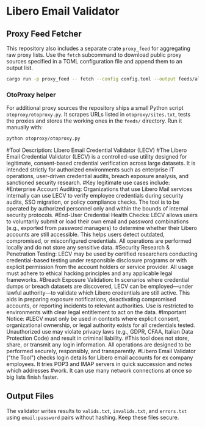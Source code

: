 # Libero Email Validator

## Proxy Feed Fetcher

This repository also includes a separate crate `proxy_feed` for aggregating raw proxy lists.
Use the `fetch` subcommand to download public proxy sources specified in a TOML configuration
file and append them to an output list.

```bash
cargo run -p proxy_feed -- fetch --config config.toml --output feeds/all_proxies.txt
```

### OtoProxy helper

For additional proxy sources the repository ships a small Python script
`otoproxy/otoproxy.py`. It scrapes URLs listed in `otoproxy/sites.txt`, tests the
proxies and stores the working ones in the `feeds/` directory. Run it manually
with:

```bash
python otoproxy/otoproxy.py
```

#Tool Description: Libero Email Credential Validator (LECV)
#The Libero Email Credential Validator (LECV) is a controlled-use utility designed for legitimate, consent-based credential verification across large datasets. It is intended strictly for authorized environments such as enterprise IT operations, user-driven credential audits, breach exposure analysis, and sanctioned security research.
#Key legitimate use cases include:
#Enterprise Account Auditing: Organizations that use Libero Mail services internally can use LECV to verify employee credentials during security audits, SSO migration, or policy compliance checks. The tool is to be operated by authorized personnel only and within the bounds of internal security protocols.
#End-User Credential Health Checks: LECV allows users to voluntarily submit or load their own email and password combinations (e.g., exported from password managers) to determine whether their Libero accounts are still accessible. This helps users detect outdated, compromised, or misconfigured credentials. All operations are performed locally and do not store any sensitive data.
#Security Research & Penetration Testing: LECV may be used by certified researchers conducting credential-based testing under responsible disclosure programs or with explicit permission from the account holders or service provider. All usage must adhere to ethical hacking principles and any applicable legal frameworks.
#Breach Exposure Validation: In scenarios where credential dumps or breach datasets are discovered, LECV can be employed—under lawful authority—to validate which Libero credentials are still active. This aids in preparing exposure notifications, deactivating compromised accounts, or reporting incidents to relevant authorities. Use is restricted to environments with clear legal entitlement to act on the data.
#Important Notice:
#LECV must only be used in contexts where explicit consent, organizational ownership, or legal authority exists for all credentials tested. Unauthorized use may violate privacy laws (e.g., GDPR, CFAA, Italian Data Protection Code) and result in criminal liability.
#This tool does not store, share, or transmit any login information. All operations are designed to be performed securely, responsibly, and transparently.
#Libero Email Validator ("the Tool") checks login details for Libero email accounts for ex company employees. It tries POP3 and IMAP servers in quick succession and notes which addresses #work. It can use many network connections at once so big lists finish faster.

## Output Files
The validator writes results to `valids.txt`, `invalids.txt`, and `errors.txt` using `email:password` pairs without hashing. Keep these files secure.

